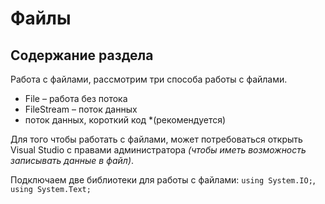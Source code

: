 # Файлы
## Содержание раздела

Работа с файлами, рассмотрим три способа работы с файлами.

* File &ndash; работа без потока
* FileStream &ndash; поток данных
* поток данных, короткий код *(рекомендуется)

Для того чтобы работать с файлами, может потребоваться открыть Visual Studio с правами администратора *(чтобы иметь возможность записывать данные в файл)*.

Подключаем две библиотеки для работы с файлами: `using System.IO;`, `using System.Text;`